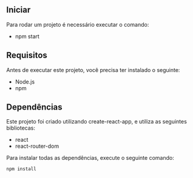 ## Iniciar 

Para rodar um projeto é necessário executar o comando:

- npm start

## Requisitos

Antes de executar este projeto, você precisa ter instalado o seguinte:

- Node.js 
- npm 

## Dependências

Este projeto foi criado utilizando create-react-app, e utiliza as seguintes bibliotecas:

- react
- react-router-dom

Para instalar todas as dependências, execute o seguinte comando:

```bash
npm install